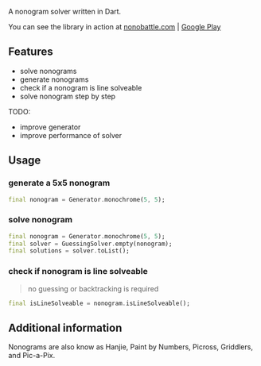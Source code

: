 <!--
This README describes the package. If you publish this package to pub.dev,
this README's contents appear on the landing page for your package.

For information about how to write a good package README, see the guide for
[writing package pages](https://dart.dev/guides/libraries/writing-package-pages).

For general information about developing packages, see the Dart guide for
[creating packages](https://dart.dev/guides/libraries/create-library-packages)
and the Flutter guide for
[developing packages and plugins](https://flutter.dev/developing-packages).
-->

A nonogram solver written in Dart.

You can see the library in action at [nonobattle.com](https://www.nonobattle.com) | [Google Play](https://play.google.com/store/apps/details?id=com.nonobattle&referrer=utm_source%3Dpub.dev%26utm_medium%3Dpackage)

## Features

- solve nonograms
- generate nonograms
- check if a nonogram is line solveable
- solve nonogram step by step

TODO:

- improve generator
- improve performance of solver

## Usage

### generate a 5x5 nonogram

```dart
final nonogram = Generator.monochrome(5, 5);
```

### solve nonogram

```dart
final nonogram = Generator.monochrome(5, 5);
final solver = GuessingSolver.empty(nonogram);
final solutions = solver.toList();
```

### check if nonogram is line solveable

> no guessing or backtracking is required

```dart
final isLineSolveable = nonogram.isLineSolveable();
```

## Additional information

Nonograms are also know as Hanjie, Paint by Numbers, Picross, Griddlers, and Pic-a-Pix.

